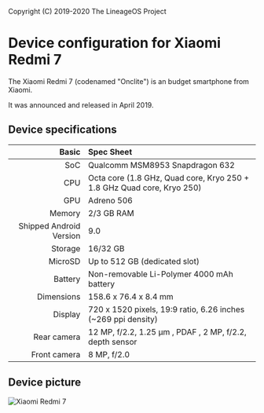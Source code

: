 Copyright (C) 2019-2020 The LineageOS Project
 
  Device configuration for Xiaomi Redmi 7
 =========================================
 
  The Xiaomi Redmi 7 (codenamed "Onclite") is an 
budget smartphone from Xiaomi.
 
  It was announced and released in April 2019.
 
  ## Device specifications
 
  Basic | Spec Sheet
 -------:|:-------------------------
 SoC | Qualcomm MSM8953 Snapdragon 632
 CPU | Octa core (1.8 GHz, Quad core, Kryo 250 + 1.8 GHz Quad core, Kryo 250)
 GPU | Adreno 506
 Memory | 2/3 GB RAM
 Shipped Android Version | 9.0
 Storage | 16/32 GB
 MicroSD | Up to 512 GB (dedicated slot)
 Battery | Non-removable Li-Polymer 4000 mAh battery
 Dimensions | 158.6 x 76.4 x 8.4 mm
 Display | 720 x 1520 pixels, 19:9 ratio, 6.26 inches (~269 ppi density)
 Rear camera | 12 MP, f/2.2, 1.25 μm , PDAF , 2 MP, f/2.2, depth sensor
 Front camera | 8 MP, f/2.0      
 
 
  ## Device picture
 
  ![Xiaomi Redmi 7 ](https://i.imgur.com/PjaQrqr.png "Xiaomi Redmi 7")


 
                

 
 
  
